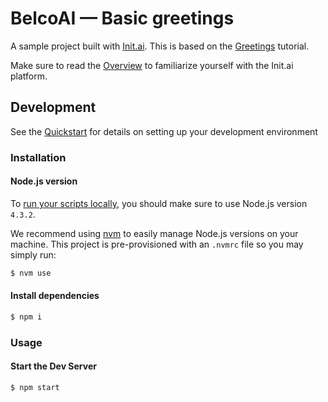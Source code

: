 # BelcoAI &mdash; Basic greetings
A sample project built with [Init.ai](https://init.ai). This is based on the [Greetings](http://docs.init.ai/docs/tutorial-1-greetings) tutorial.

Make sure to read the [Overview](https://docs.init.ai/docs) to familiarize yourself
with the Init.ai platform.

## Development

See the [Quickstart](http://docs.init.ai/docs/quickstart) for details on setting up your development environment

### Installation

#### Node.js version

To [run your scripts locally](http://docs.init.ai/docs/dev-server#section-local-testing), you should make sure to use Node.js version `4.3.2`.

We recommend using [nvm](https://github.com/creationix/nvm) to easily manage Node.js versions on your machine. This project is pre-provisioned with an `.nvmrc` file so you may simply run:

```bash
$ nvm use
```

#### Install dependencies

```bash
$ npm i
```

### Usage

#### Start the Dev Server

```bash
$ npm start
```
